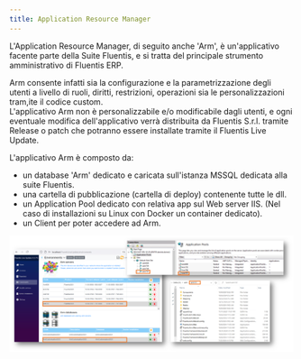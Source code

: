 ```yaml
---
title: Application Resource Manager
---
```


L'Application Resource Manager, di seguito anche 'Arm', è un'applicativo facente parte della Suite Fluentis, e si tratta del principale strumento amministrativo di Fluentis ERP.  

Arm consente infatti sia la configurazione e la parametrizzazione degli utenti a livello di ruoli, diritti, restrizioni, operazioni sia le personalizzazioni tram,ite il codice custom.  
L'applicativo Arm non è personalizzabile e/o modificabile dagli utenti, e ogni eventuale modifica dell'applicativo verrà distribuita da Fluentis S.r.l. tramite Release o patch che potranno essere installate tramite il Fluentis Live Update.  

L'applicativo Arm è composto da:

* un database 'Arm' dedicato e caricata sull'istanza MSSQL dedicata alla suite Fluentis.  
* una cartella di pubblicazione (cartella di deploy) contenente tutte le dll.
* un Application Pool dedicato con relativa app sul Web server IIS. (Nel caso di installazioni su Linux con Docker un container dedicato).
* un Client per poter accedere ad Arm.

![alt text](image.png)


